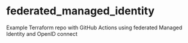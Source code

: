 # federated_managed_identity
Example Terraform repo with GitHub Actions using federated Managed Identity and OpenID connect
